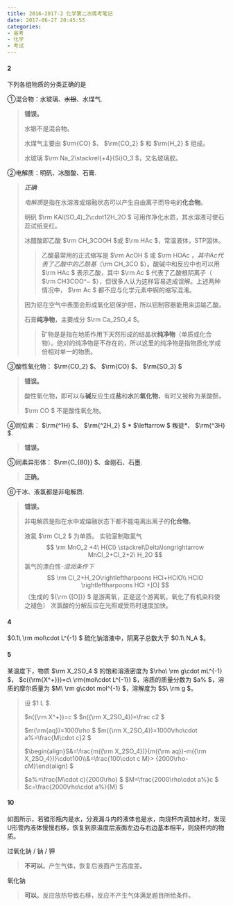 ```yaml
---
title: 2016-2017-2 化学第二次练考笔记
date: 2017-06-27 20:45:53
categories:
- 高考
- 化学
- 考试
---
```


#### 2

下列各组物质的分类正确的是

①混合物：水玻璃、~~水银~~、水煤气.
> **错误。**
>
> 水银不是混合物。
>
> 水煤气主要由 $\rm{CO} $、 $\rm{CO_2} $ 和 $\rm{H_2} $ 组成。
>
> 水玻璃 $\rm Na_2\stackrel{+4}{Si}O_3 $，又名玻璃胶。

②电解质：明矾、冰醋酸、石膏.
>***正确***
>
>*电解质*是指在水溶液或熔融状态可以产生自由离子而导电的**化合物**。
>
>明矾 $\rm KAl(SO_4)_2\cdot12H_2O $ 可用作净化水质，其水溶液可使石蕊试纸变红。
>
>冰醋酸即乙酸 $\rm CH_3COOH $或 $\rm HAc $，常温液体，STP固体。
>
>> 乙酸最常用的正式缩写是 $\rm AcOH $ 或 $\rm HOAc $，其中Ac代表了乙酸中的乙酰基（$\rm CH_3CO $）。酸碱中和反应中也可以用 $\rm HAc $ 表示乙酸，其中 $\rm Ac $ 代表了乙酸根阴离子（ $\rm CH3COO^− $），但很多人认为这样容易造成误解。上述两种情况中， $\rm Ac $ 都不应与化学元素中锕的缩写混淆。
>
>因为铝在空气中表面会形成氧化铝保护层，所以铝制容器能用来运输乙酸。
>
>石膏**纯净物**，主要成分 $\rm Ca_2SO_4 $。
>
>>矿物是是指在地质作用下天然形成的结晶状**纯净物**（单质或化合物）。绝对的纯净物是不存在的，所以这里的纯净物是指物质化学成份相对单一的物质。

③酸性氧化物： $\rm{CO_2} $、 $\rm{CO} $、 $\rm{SO_3} $

>**错误。**
>
>酸性氧化物，即可以与**碱**反应生成**盐**和**水**的**氧化物**，有时又被称为某酸酐。
>
> $\rm CO $ 不是酸性氧化物。

④同位素： $\rm{^1H} $、 $\rm{^2H_2} $ * $\leftarrow $ 叛徒*、 $\rm{^3H} $.

> **错误。**

⑤同素异形体： $\rm{C_{80}} $、金刚石、石墨.

> **正确。**

⑥干冰、液氯都是非电解质.

>**错误。**
>
>非电解质是指在水中或熔融状态下都不能电离出离子的**化合物**。
>
>液氯 $\rm Cl_2 $ 为单质。
>实验室制取氯气
>$$
>\rm MnO_2 +4\ H{Cl} \stackrel\Delta\longrightarrow MnCl_2+Cl_2+2\ H_2O
>$$
>氯气的漂白性-*湿润条件下*
>$$
>\rm
>Cl_2+H_2O\rightleftharpoons HCl+HClO\\
>HClO \rightleftharpoons HCl +[O]
>$$
>（生成的 ${\rm {[O]}} $ 是游离氧，正是这个游离氧，氧化了有机染料使之褪色）
>次氯酸的分解反应在光照或受热时速度加快。



#### 4

$0.1\ \rm mol\cdot L^{-1} $ 硫化钠溶液中，阴离子总数大于 $0.1\ N_A $。

#### 5

某温度下，物质 $\rm X_2SO_4 $ 的饱和溶液密度为 $\rho\ \rm g\cdot mL^{-1} $， $c({\rm{X^+}})=c\ \rm{mol\cdot L^{-1}} $，溶质的质量分数为 $a\% $，溶质的摩尔质量为 $M\ \rm g\cdot mol^{-1} $，溶解度为 $S\ \rm g $。

> 设 $1 L $.
> 
> $n({\rm X^+})=c $
> $n({\rm X_2SO_4})=\frac c2 $
> 
> $m(\rm{aq})=1000\rho $
> $m({\rm X_2SO_4})=1000\rho\cdot a\%=\frac{M\cdot c}2 $
> 
> $\begin{align}S&=\frac{m({\rm X_2SO_4})}{m({\rm aq})-m({\rm X_2SO_4})}\cdot100\\\\&=\frac{100\cdot c M}> {2000\rho-cM}\end{align} $
> 
> $a\%=\frac{M\cdot c}{2000\rho} $
> $M=\frac{2000\rho\cdot a\%}c $
> $c=\frac{2000\rho\cdot a\%}{M} $

#### 10

如图所示，若锥形瓶内是水，分液漏斗内的液体也是水，向烧杯内滴加水时，发现U形管内液体慢慢右移，恢复到原温度后液面左边与右边基本相平，则烧杯内的物质。

过氧化钠 / 钠 / 钾

> **不可以**。产生气体，恢复后液面产生高度差。

氧化钠

> **可以**。反应放热导致右移，反应不产生气体满足题目所给条件。

